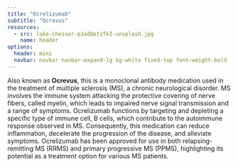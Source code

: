 ```yaml
---
title: "Ocrelizumab"
subtitle: "Ocrevus"
resources:
  - src: luke-chesser-pJadQetzTkI-unsplash.jpg
    name: header
options:
  header: mini
  navbar: navbar navbar-expand-lg bg-white fixed-top font-weight-bold
---
```


<div class="col-md-10 mx-auto">

Also known as **Ocrevus**, this is a monoclonal antibody medication used in the treatment of multiple sclerosis (MS), a chronic neurological disorder. MS involves the immune system attacking the protective covering of nerve fibers, called myelin, which leads to impaired nerve signal transmission and a range of symptoms. Ocrelizumab functions by targeting and depleting a specific type of immune cell, B cells, which contribute to the autoimmune response observed in MS. Consequently, this medication can reduce inflammation, decelerate the progression of the disease, and alleviate symptoms. Ocrelizumab has been approved for use in both relapsing-remitting MS (RRMS) and primary progressive MS (PPMS), highlighting its potential as a treatment option for various MS patients.

</div>
